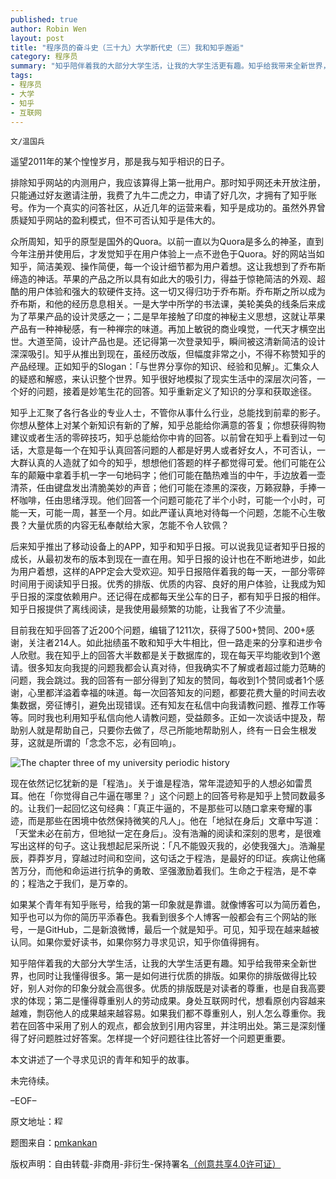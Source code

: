 ```yaml
---
published: true
author: Robin Wen
layout: post
title: "程序员的奋斗史（三十九）大学断代史（三）我和知乎邂逅"
category: 程序员
summary: "知乎陪伴着我的大部分大学生活，让我的大学生活更有趣。知乎给我带来全新世界，也同时让我懂得很多。第一是如何进行优质的排版。如果你的排版做得比较好，别人对你的印象分就会高很多。优质的排版既是对读者的尊重，也是自我高要求的体现；第二是懂得尊重别人的劳动成果。身处互联网时代，想看原创内容越来越难，剽窃他人的成果越来越容易。如果我们都不尊重别人，别人怎么尊重你。我若在回答中采用了别人的观点，都会放到引用内容里，并注明出处。第三是深刻懂得了好问题胜过好答案。怎样提一个好问题往往比答好一个问题更重要。"
tags: 
- 程序员
- 大学
- 知乎
- 互联网
---
```


`文/温国兵`

遥望2011年的某个惶惶岁月，那是我与知乎相识的日子。

排除知乎网站的内测用户，我应该算得上第一批用户。那时知乎网还未开放注册，只能通过好友邀请注册，我费了九牛二虎之力，申请了好几次，才拥有了知乎账号。作为一个真实的问答社区，从近几年的运营来看，知乎是成功的。虽然外界曾质疑知乎网站的盈利模式，但不可否认知乎是伟大的。

众所周知，知乎的原型是国外的Quora。以前一直以为Quora是多么的神圣，直到今年注册并使用后，才发觉知乎在用户体验上一点不逊色于Quora。好的网站当如知乎，简洁美观、操作简便，每一个设计细节都为用户着想。这让我想到了乔布斯缔造的神话。苹果的产品之所以具有如此大的吸引力，得益于惊艳简洁的外观、超酷的用户体验和强大的软硬件支持。这一切又得归功于乔布斯。乔布斯之所以成为乔布斯，和他的经历息息相关。一是大学中所学的书法课，美轮美奂的线条后来成为了苹果产品的设计灵感之一；二是早年接触了印度的神秘主义思想，这就让苹果产品有一种神秘感，有一种禅宗的味道。再加上敏锐的商业嗅觉，一代天才横空出世。大道至简，设计产品也是。还记得第一次登录知乎，瞬间被这清新简洁的设计深深吸引。知乎从推出到现在，虽经历改版，但幅度非常之小，不得不称赞知乎的产品经理。正如知乎的Slogan：「与世界分享你的知识、经验和见解」。汇集众人的疑惑和解惑，来认识整个世界。知乎很好地模拟了现实生活中的深层次问答，一个好的问题，接着是妙笔生花的回答。知乎重新定义了知识的分享和获取途径。

知乎上汇聚了各行各业的专业人士，不管你从事什么行业，总能找到前辈的影子。你想从整体上对某个新知识有新的了解，知乎总能给你满意的答复；你想获得购物建议或者生活的零碎技巧，知乎总能给你中肯的回答。以前曾在知乎上看到过一句话，大意是每一个在知乎认真回答问题的人都是好男人或者好女人，不可否认，一大群认真的人造就了如今的知乎，想想他们答题的样子都觉得可爱。他们可能在公车的颠簸中拿着手机一字一句地码字；他们可能在酷热难当的中午，手边放着一壶清茶，任由键盘发出清脆美妙的声音；他们可能在漆黑的深夜，万籁寂静，手捧一杯咖啡，任由思绪浮现。他们回答一个问题可能花了半个小时，可能一个小时，可能一天，可能一周，甚至一个月。如此严谨认真地对待每一个问题，怎能不心生敬畏？大量优质的内容无私奉献给大家，怎能不令人钦佩？

后来知乎推出了移动设备上的APP，知乎和知乎日报。可以说我见证者知乎日报的成长，从最初发布的版本到现在一直在用。知乎日报的设计也在不断地进步，如此为用户着想，这样的APP定会大受欢迎。知乎日报陪伴着我的每一天，一部分零碎时间用于阅读知乎日报。优秀的排版、优质的内容、良好的用户体验，让我成为知乎日报的深度依赖用户。还记得在成都每天坐公车的日子，都有知乎日报的相伴。知乎日报提供了离线阅读，是我使用最频繁的功能，让我省了不少流量。

目前我在知乎回答了近200个问题，编辑了1211次，获得了500+赞同、200+感谢，关注者214人。如此拙绩虽不敢和知乎大牛相比，但一路走来的分享和进步令人欣慰。我在知乎上的回答大半数都是关于数据库的，现在每天平均能收到1个邀请。很多知友向我提的问题我都会认真对待，但我确实不了解或者超过能力范畴的问题，我会跳过。我的回答有一部分得到了知友的赞同，每收到1个赞同或者1个感谢，心里都洋溢着幸福的味道。每一次回答知友的问题，都要花费大量的时间去收集数据，旁征博引，避免出现错误。还有知友在私信中向我请教问题、推荐工作等等。同时我也利用知乎私信向他人请教问题，受益颇多。正如一次谈话中提及，帮助别人就是帮助自己，只要你去做了，尽己所能地帮助别人，终有一日会生根发芽，这就是所谓的「念念不忘，必有回响」。

![The chapter three of my university periodic history](https://cdn.wenguobing.com/GO2YTlC.jpg)

现在依然记忆犹新的是「程浩」。关于谁是程浩，常年混迹知乎的人想必如雷贯耳。他在「你觉得自己牛逼在哪里？」这个问题上的回答号称是知乎上赞同数最多的。让我们一起回忆这句经典：「真正牛逼的，不是那些可以随口拿来夸耀的事迹，而是那些在困境中依然保持微笑的凡人」。他在「地狱在身后」文章中写道：「天堂未必在前方，但地狱一定在身后」。没有浩瀚的阅读和深刻的思考，是很难写出这样的句子。这让我想起尼采所说：「凡不能毁灭我的，必使我强大」。浩瀚星辰，莽莽岁月，穿越过时间和空间，这句话之于程浩，是最好的印证。疾病让他痛苦万分，而他和命运进行抗争的勇敢、坚强激励着我们。生命之于程浩，是不幸的；程浩之于我们，是万幸的。

如果某个青年有知乎账号，给我的第一印象就是靠谱。就像博客可以为简历着色，知乎也可以为你的简历平添春色。我看到很多个人博客一般都会有三个网站的账号，一是GitHub，二是新浪微博，最后一个就是知乎。可见，知乎现在越来越被认同。如果你爱好读书，如果你努力寻求见识，知乎你值得拥有。

知乎陪伴着我的大部分大学生活，让我的大学生活更有趣。知乎给我带来全新世界，也同时让我懂得很多。第一是如何进行优质的排版。如果你的排版做得比较好，别人对你的印象分就会高很多。优质的排版既是对读者的尊重，也是自我高要求的体现；第二是懂得尊重别人的劳动成果。身处互联网时代，想看原创内容越来越难，剽窃他人的成果越来越容易。如果我们都不尊重别人，别人怎么尊重你。我若在回答中采用了别人的观点，都会放到引用内容里，并注明出处。第三是深刻懂得了好问题胜过好答案。怎样提一个好问题往往比答好一个问题更重要。

本文讲述了一个寻求见识的青年和知乎的故事。

未完待续。

–EOF–

原文地址：<a href="http://blog.csdn.net/justdb/article/details/32935805" target="_blank"><img src="https://cdn.wenguobing.com/BROigUO.jpg" title="程序员的奋斗史（三十九）大学断代史（三）我和知乎邂逅" height="16px" width="16px" border="0" alt="程序员的奋斗史（三十九）大学断代史（三）我和知乎邂逅" /></a>

题图来自：<a href="http://www.pmkankan.com/html/date/2013/05" target="_blank">pmkankan</a>

版权声明：自由转载-非商用-非衍生-保持署名<a href="http://creativecommons.org/licenses/by-nc-nd/4.0/deed.zh" target="_blank">（创意共享4.0许可证）</a>
